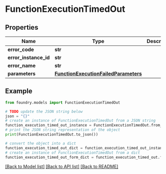 # FunctionExecutionTimedOut

## Properties

Name | Type | Description | Notes
------------ | ------------- | ------------- | -------------
**error_code** | **str** |  |
**error_instance_id** | **str** |  | \[optional\]
**error_name** | **str** |  |
**parameters** | [**FunctionExecutionFailedParameters**](FunctionExecutionFailedParameters.md) |  |

## Example

```python
from foundry.models import FunctionExecutionTimedOut

# TODO update the JSON string below
json = "{}"
# create an instance of FunctionExecutionTimedOut from a JSON string
function_execution_timed_out_instance = FunctionExecutionTimedOut.from_json(json)
# print the JSON string representation of the object
print(FunctionExecutionTimedOut.to_json())

# convert the object into a dict
function_execution_timed_out_dict = function_execution_timed_out_instance.to_dict()
# create an instance of FunctionExecutionTimedOut from a dict
function_execution_timed_out_form_dict = function_execution_timed_out.from_dict(function_execution_timed_out_dict)
```

[\[Back to Model list\]](../README.md#documentation-for-models) [\[Back to API list\]](../README.md#documentation-for-api-endpoints) [\[Back to README\]](../README.md)

